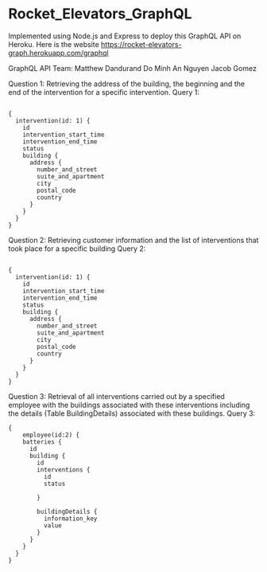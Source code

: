 # Rocket_Elevators_GraphQL

Implemented using Node.js and Express to deploy this GraphQL API on Heroku. Here is the website https://rocket-elevators-graph.herokuapp.com/graphql

GraphQL API Team:
Matthew Dandurand
Do Minh An Nguyen
Jacob Gomez

Question 1:
Retrieving the address of the building, the beginning and the end of the intervention for a specific intervention.
Query 1:

```

{
  intervention(id: 1) {
    id
  	intervention_start_time
    intervention_end_time
    status
    building {
      address {
        number_and_street
        suite_and_apartment
        city
        postal_code
        country
      }
    }
  }
}
```

Question 2:
Retrieving customer information and the list of interventions that took place for a specific building
Query 2:

```

{
  intervention(id: 1) {
    id
  	intervention_start_time
    intervention_end_time
    status
    building {
      address {
        number_and_street
        suite_and_apartment
        city
        postal_code
        country
      }
    }
  }
}

```

Question 3:
Retrieval of all interventions carried out by a specified employee with the buildings associated with these interventions including the details (Table BuildingDetails) associated with these buildings.
Query 3:

```
{
	employee(id:2) {
    batteries {
      id
      building {
        id
        interventions {
          id
          status
          
        }
        
        buildingDetails {
          information_key
          value
        }
      }
    }
  }
}


```
